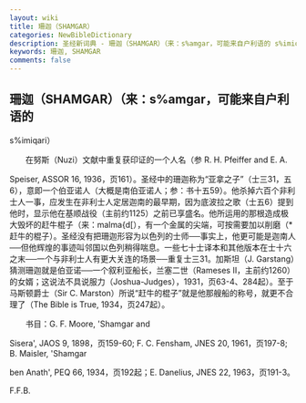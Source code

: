 ```yaml
---
layout: wiki
title: 珊迦（SHAMGAR）
categories: NewBibleDictionary
description: 圣经新词典 - 珊迦（SHAMGAR）（来：s%amgar，可能来自户利语的 s%imiqari）
keywords: 珊迦, SHAMGAR
comments: false
---
```


## 珊迦（SHAMGAR）（来：s%amgar，可能来自户利语的

s%imiqari）

　　在努斯（Nuzi）文献中重复获印证的一个人名（参 R. H. Pfeiffer and E. A.

Speiser, ASSOR 16, 1936，页161）。圣经中的珊迦称为“亚拿之子”（士三31，五6），意即一个伯亚诺人（大概是南伯亚诺人；参：书十五59）。他杀掉六百个非利士人一事，应发生在非利士人定居迦南的最早期，因为底波拉之歌（士五6）提到他时，显示他在基顺战役（主前约1125）之前已享盛名。他所运用的那根造成极大毁坏的赶牛棍子（来：malma{d[），有一个金属的尖端，可按需要加以削磨（*赶牛的棍子）。圣经没有把珊迦形容为以色列的士师──事实上，他更可能是迦南人──但他辉煌的事迹叫邻国以色列稍得喘息。一些七十士译本和其他版本在士十六之末──一个与非利士人有更大关连的场景──重复士三31。加斯坦（J. Garstang）猜测珊迦就是伯亚诺──一个叙利亚船长，兰塞二世（Rameses II，主前约1260）的女婿；这说法不具说服力（Joshua-Judges），1931，页63-4、284起）。至于马斯顿爵士（Sir C. Marston）所说“赶牛的棍子”就是他那艘船的称号，就更不合理了（The Bible is True, 1934，页247起）。

　　书目：G. F. Moore, 'Shamgar and

Sisera', JAOS 9, 1898，页159-60; F. C. Fensham, JNES 20, 1961，页197-8; B. Maisler, 'Shamgar

ben Anath', PEQ 66, 1934，页192起；E. Danelius, JNES 22, 1963，页191-3。

F.F.B.








